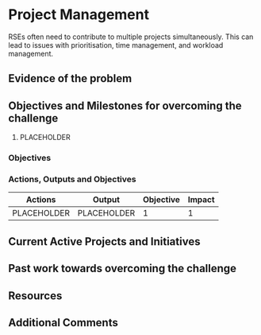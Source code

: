 # Project Management

RSEs often need to contribute to multiple projects simultaneously. This can lead to issues with prioritisation, time management, and workload management.

## Evidence of the problem

## Objectives and Milestones for overcoming the challenge

1. PLACEHOLDER

### Objectives

### Actions, Outputs and Objectives

| Actions     | Output      | Objective | Impact |
| ----------- | ----------- | --------- | ------ |
| PLACEHOLDER | PLACEHOLDER | 1         | 1      |

## Current Active Projects and Initiatives

## Past work towards overcoming the challenge

## Resources

## Additional Comments
